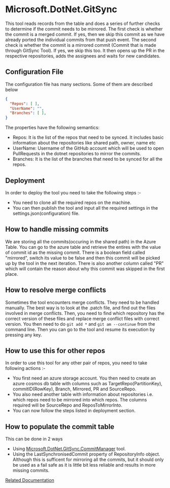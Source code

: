 # Microsoft.DotNet.GitSync

This tool reads records from the table and does a series of further checks to determine if the commit needs to be mirrored.
The first check is whether the commit is a merged commit. If yes, then we skip this commit as we have already ported the individual commits from that push event.
The second check is whether the commit is a mirrored commit (Commit that is made through GitSync Tool). If yes, we skip this too.
It then opens up the PR in the respective repositories, adds the assignees and waits for new candidates.

## Configuration File
The configuration file has many sections. Some of them are described below

```Json
{
  "Repos": [ ],
  "UserName": "",
  "Branches": [ ],
}
```

The properties have the following semantics:
- Repos: It is the list of the repos that need to be synced. It includes basic information about the repositories like shared path, owner, name etc
- UserName: Username of the GitHub account which will be used to open PullRequests in the dotnet repositories to mirror the commits. 
- Branches: It is the list of the branches that need to be synced for all the repos.

## Deployment
In order to deploy the tool you need to take the following steps :-
- You need to clone all the required repos on the machine.
- You can then publish the tool and input all the required settings in the settings.json(configuration) file.

## How to handle missing commits
We are storing all the commits(occuring in the shared path) in the Azure Table. You can go to the azure table and retrieve the entires with the value of commit id as the missing commit. There is a boolean field called "mirrored", switch its value to be false and then this commit will be picked up by the tool in the next iteration.
There is also another column called "PR" which will contain the reason about why this commit was skipped in the first place. 

## How to resolve merge conflicts
Sometimes the tool encounters merge conflicts. They need to be handled manually. The best way is to look at the .patch file, and find out the files involved in merge conflicts. Then, you need to find which repository has the correct version of these files and replace merge conflict files with correct version. You then need to do ```git add *``` and 
```git am --continue``` from the command line. Then you can go to the tool and resume its execution by pressing any key. 

## How to use this for other repos
In order to use this tool for any other pair of repos, you need to take following actions :-

- You first need an azure storage account. You then need to create an azure cosmos db table with columns such as TargetRepo(PartitionKey), commitID(RowKey), Branch, Mirrored, PR and SourceRepo.
- You also need another table with information about repositories i.e. which repos need to be mirrored into which repos. The columns required will be SourceRepo and ReposToMirrorInto.
- You can now follow the steps listed in deployment section.

## How to populate the commit table
This can be done in 2 ways
- Using [Microsoft.DotNet.GitSync.CommitManager](../Microsoft.DotNet.GitSync.CommitManager/README.md) tool.
- Using the LastSynchronisedCommit property of RepositoryInfo object. Although this is sufficent for mirroring all the commits, but it should only be used as a fail safe as it is little bit less reliable and results in more missing commits.

[Related Documentation](../../Documentation/GitSyncTools.md )